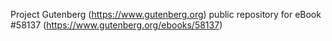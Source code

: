 Project Gutenberg (https://www.gutenberg.org) public repository for
eBook #58137 (https://www.gutenberg.org/ebooks/58137)

